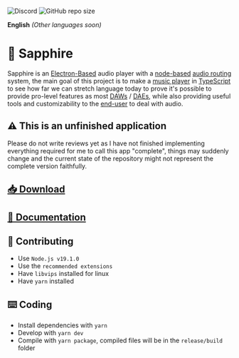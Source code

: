 <!--
<img align="left" src="https://media.discordapp.net/attachments/667464431562653706/1025732056124235826/icon.png?width=128&height=128">
-->

![Discord](https://img.shields.io/discord/804941548637650954?label=Discord&logo=discord&style=flat)
![GitHub repo size](https://img.shields.io/github/repo-size/A-T-O-M-I-X/Sapphire-player?label=Size)

**English**
_(Other languages soon)_

# 💎 Sapphire
Sapphire is an [Electron-Based](https://electronjs.org/) audio player with a [node-based](https://en.wikipedia.org/wiki/Node_graph_architecture) [audio routing](https://en.wikipedia.org/wiki/Audio_signal_flow) system, the main goal of this project is to make a [music player](https://en.wikipedia.org/wiki/Media_player_software) in [TypeScript](https://www.typescriptlang.org/) to see how far we can stretch language today to prove it's possible to provide pro-level features as most [DAWs](https://en.wikipedia.org/wiki/Digital_audio_workstation) / [DAEs](https://en.wikipedia.org/wiki/Audio_editing_software), while also providing useful tools and customizability to the [end-user](https://en.wikipedia.org/wiki/End_user) to deal with audio.

## ⚠️ This is an unfinished application
Please do not write reviews yet as I have not finished implementing everything required for me to call this app "complete", things may suddenly change and the current state of the repository might not represent the complete version faithfully.

## [📥 Download](https://github.com/A-T-O-M-I-X/Sapphire-player/releases)
## [📃 Documentation](https://atomix.one)


## 📝 Contributing
- Use `Node.js v19.1.0`
- Use the `recommended extensions`
- Have `libvips` installed for linux
- Have `yarn` installed

## ⌨️ Coding
- Install dependencies with `yarn`
- Develop with `yarn dev`
- Compile with `yarn package`, compiled files will be in the `release/build` folder

